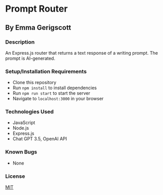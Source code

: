 # Prompt Router
## By Emma Gerigscott

### Description
An Express.js router that returns a text response of a writing prompt. The prompt is AI-generated.

### Setup/Installation Requirements
* Clone this repository
* Run `npm install` to install dependencies
* Run `npm run start` to start the server
* Navigate to `localhost:3000` in your browser

### Technologies Used
* JavaScript
* Node.js
* Express.js
* Chat GPT 3.5, OpenAI API

### Known Bugs
* None

### License
[MIT](https://opensource.org/licenses/MIT)